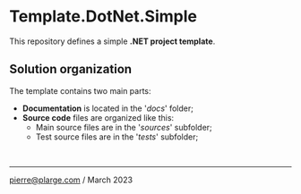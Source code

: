# Template.DotNet.Simple

This repository defines a simple **.NET project template**.

## Solution organization

The template contains two main parts:

- **Documentation** is located in the '_docs_' folder;
- **Source code** files are organized like this:
  - Main source files are in the '_sources_' subfolder;
  - Test source files are in the '_tests_' subfolder;

&nbsp;

---

[pierre@plarge.com](mailto:pierre@plarge.com) / March 2023
